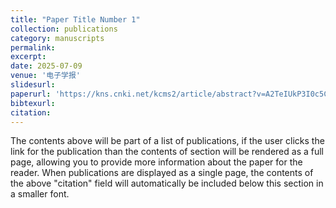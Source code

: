 ```yaml
---
title: "Paper Title Number 1"
collection: publications
category: manuscripts
permalink:
excerpt: 
date: 2025-07-09
venue: '电子学报'
slidesurl: 
paperurl: 'https://kns.cnki.net/kcms2/article/abstract?v=A2TeIUkP3I0c5CprJJyrObvoOFdJIq50KBH-HB6O5wzuN2Ag7K5dgXsBER9qZj9dndmo_KWW1wLHvf0-fDaPG9Fu2Yj7epOS0UkO9hyVQFKp5dMekKdDiBn9TqHv9fAuJ5oETX1ete_3IDQ6XJBvI_6uf7w4qpJ9GkTO6Y4GaMgIsSSy6LOguQ==&uniplatform=NZKPT&language=CHS'
bibtexurl: 
citation: 
---
```

The contents above will be part of a list of publications, if the user clicks the link for the publication than the contents of section will be rendered as a full page, allowing you to provide more information about the paper for the reader. When publications are displayed as a single page, the contents of the above "citation" field will automatically be included below this section in a smaller font.
